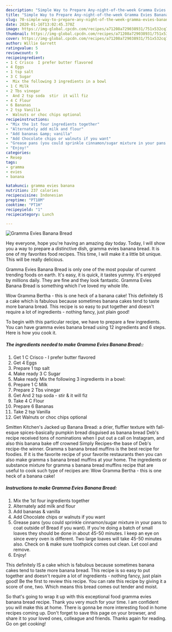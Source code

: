 ```yaml
---
description: "Simple Way to Prepare Any-night-of-the-week Gramma Evies Banana Bread"
title: "Simple Way to Prepare Any-night-of-the-week Gramma Evies Banana Bread"
slug: 70-simple-way-to-prepare-any-night-of-the-week-gramma-evies-banana-bread
date: 2020-01-16T13:02:45.370Z
image: https://img-global.cpcdn.com/recipes/a71208a729038931/751x532cq70/gramma-evies-banana-bread-recipe-main-photo.jpg
thumbnail: https://img-global.cpcdn.com/recipes/a71208a729038931/751x532cq70/gramma-evies-banana-bread-recipe-main-photo.jpg
cover: https://img-global.cpcdn.com/recipes/a71208a729038931/751x532cq70/gramma-evies-banana-bread-recipe-main-photo.jpg
author: Willie Garrett
ratingvalue: 5
reviewcount: 9
recipeingredient:
- 1 C Crisco  I prefer butter flavored
- 4 Eggs
- 1 tsp salt
- 3 C Sugar
-  Mix the following 3 ingredients in a bowl
- 1 C Milk
- 2 Tbs vinegar
-  And 2 tsp soda  stir  it will fiz
- 4 C Flour
- 6 Bananas
- 2 tsp Vanilla
-  Walnuts or choc chips optional
recipeinstructions:
- "Mix the 1st four ingredients together"
- "Alternately add milk and flour"
- "Add bananas &amp; vanilla"
- "Add Chocolate chips or walnuts if you want"
- "Grease pans (you could sprinkle cinnamon/sugar mixture in your pans to coat outside of Bread if you want). If you&#39;re doing a batch of small loaves they should be done in about 45-50 minutes. I keep an eye on since every oven is different. Two large loaves will take 45-50 minutes also. Check on &amp; make sure toothpick comes out clean. Let cool and remove."
- "Enjoy!"
categories:
- Resep
tags:
- gramma
- evies
- banana

katakunci: gramma evies banana
nutrition: 237 calories
recipecuisine: Indonesian
preptime: "PT18M"
cooktime: "PT1H"
recipeyield: "1"
recipecategory: Lunch

---
```



![Gramma Evies Banana Bread](https://img-global.cpcdn.com/recipes/a71208a729038931/751x532cq70/gramma-evies-banana-bread-recipe-main-photo.jpg)

Hey everyone, hope you're having an amazing day today. Today, I will show you a way to prepare a distinctive dish, gramma evies banana bread. It is one of my favorites food recipes. This time, I will make it a little bit unique. This will be really delicious.

Gramma Evies Banana Bread is only one of the most popular of current trending foods on earth. It's easy, it is quick, it tastes yummy. It's enjoyed by millions daily. They are fine and they look fantastic. Gramma Evies Banana Bread is something which I've loved my whole life.

Wow Gramma Bertha - this is one heck of a banana cake! This definitely IS a cake which is fabulous because sometimes banana cakes tend to taste more banana bread. This recipe is so easy to put together and doesn&#39;t require a lot of ingredients - nothing fancy, just plain good!


To begin with this particular recipe, we have to prepare a few ingredients. You can have gramma evies banana bread using 12 ingredients and 6 steps. Here is how you cook it.

##### The ingredients needed to make Gramma Evies Banana Bread::

1. Get 1 C Crisco - I prefer butter flavored
1. Get 4 Eggs
1. Prepare 1 tsp salt
1. Make ready 3 C Sugar
1. Make ready  Mix the following 3 ingredients in a bowl:
1. Prepare 1 C Milk
1. Prepare 2 Tbs vinegar
1. Get  And 2 tsp soda - stir &amp; it will fiz
1. Take 4 C Flour
1. Prepare 6 Bananas
1. Take 2 tsp Vanilla
1. Get  Walnuts or choc chips optional


Smitten Kitchen&#39;s Jacked up Banana Bread: a drier, fluffier texture with fall-esque spices-basically pumpkin bread disguised as banana bread Deb&#39;s recipe received tons of nominations when I put out a call on Instagram, and also this banana bake off crowned Simply Recipes-the base of Deb&#39;s recipe-the winner. Gramma s banana bread muffins is the best recipe for foodies. If it is the favorite recipe of your favorite restaurants then you can also make gramma s banana bread muffins at your home. The ingredients or substance mixture for gramma s banana bread muffins recipe that are useful to cook such type of recipes are: Wow Gramma Bertha - this is one heck of a banana cake! 

##### Instructions to make Gramma Evies Banana Bread:

1. Mix the 1st four ingredients together
1. Alternately add milk and flour
1. Add bananas &amp; vanilla
1. Add Chocolate chips or walnuts if you want
1. Grease pans (you could sprinkle cinnamon/sugar mixture in your pans to coat outside of Bread if you want). If you&#39;re doing a batch of small loaves they should be done in about 45-50 minutes. I keep an eye on since every oven is different. Two large loaves will take 45-50 minutes also. Check on &amp; make sure toothpick comes out clean. Let cool and remove.
1. Enjoy!


This definitely IS a cake which is fabulous because sometimes banana cakes tend to taste more banana bread. This recipe is so easy to put together and doesn&#39;t require a lot of ingredients - nothing fancy, just plain good! Be the first to review this recipe. You can rate this recipe by giving it a score of one, two. Which means this bread comes out tender and moist. 

So that's going to wrap it up with this exceptional food gramma evies banana bread recipe. Thank you very much for your time. I am confident you will make this at home. There is gonna be more interesting food in home recipes coming up. Don't forget to save this page on your browser, and share it to your loved ones, colleague and friends. Thanks again for reading. Go on get cooking!
